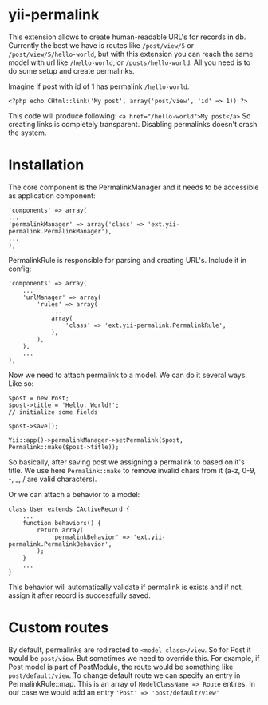 yii-permalink
=============

This extension allows to create human-readable URL's for records in db.
Currently the best we have is routes like `/post/view/5` or `/post/view/5/hello-world`, but with this extension you can reach the same model with url like `/hello-world`, or `/posts/hello-world`. All you need is to do some setup and create permalinks.

Imagine if post with id of 1 has permalink `/hello-world`.

    <?php echo CHtml::link('My post', array('post/view', 'id' => 1)) ?>

This code will produce following: `<a href="/hello-world">My post</a>`
So creating links is completely transparent. Disabling permalinks doesn't crash the system.

Installation
============

The core component is the PermalinkManager and it needs to be accessible as application component:

    'components' => array(
    ...
    'permalinkManager' => array('class' => 'ext.yii-permalink.PermalinkManager'),
    ...
    ),

PermalinkRule is responsible for parsing and creating URL's. Include it in config:

    'components' => array(
        ...
        'urlManager' => array(
            'rules' => array(
                ...
                array(
                    'class' => 'ext.yii-permalink.PermalinkRule',
                ),
            ),
        ),
        ...
    ),

Now we need to attach permalink to a model. We can do it several ways. Like so:

    $post = new Post;
    $post->title = 'Hello, World!';
    // initialize some fields

    $post->save();

    Yii::app()->permalinkManager->setPermalink($post, Permalink::make($post->title));

So basically, after saving post we assigning a permalink to based on it's title. We use here `Permalink::make` to remove invalid chars from it (a-z, 0-9, -, _, / are valid characters).

Or we can attach a behavior to a model:

    class User extends CActiveRecord {
        ...
        function behaviors() {
            return array(
                'permalinkBehavior' => 'ext.yii-permalink.PermalinkBehavior',
            );
        }
        ...
    }

This behavior will automatically validate if permalink is exists and if not, assign it after record is successfully saved.

Custom routes
=============

By default, permalinks are rodirected to `<model class>/view`. So for Post it would be `post/view`. But sometimes we need to override this. For example, if Post model is part of PostModule, the route would be something like `post/default/view`. To change default route we can specify an entry in PermalinkRule::map. This is an array of `ModelClassName => Route` entires. In our case we would add an entry `'Post' => 'post/default/view'`
